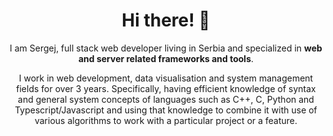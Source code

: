 <div align="center">

# Hi there! 👋

I am Sergej, full stack web developer living in Serbia and specialized in **web and server related frameworks and tools**. 
  
I work in web development, data visualisation and system management fields for over 3 years. Specifically, having efficient knowledge of syntax and general system concepts of languages such as C++, C, Python and Typescript/Javascript and using that knowledge to combine it with use of various algorithms to work with a particular project or a feature.

</div>
